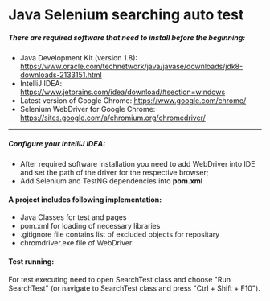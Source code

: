 # Java Selenium searching auto test

##### There are required software that need to install before the beginning:

* Java Development Kit (version 1.8): https://www.oracle.com/technetwork/java/javase/downloads/jdk8-downloads-2133151.html
* IntelliJ IDEA: https://www.jetbrains.com/idea/download/#section=windows
* Latest version of Google Chrome: https://www.google.com/chrome/
* Selenium WebDriver for Google Chrome: https://sites.google.com/a/chromium.org/chromedriver/

---
##### Configure your IntelliJ IDEA:
* After required software installation you need to add WebDriver 
  into IDE and set the path of the driver for the respective browser;
* Add Selenium and TestNG dependencies into **pom.xml**

#### A project includes following implementation:

* Java Classes for test and pages
* pom.xml for loading of necessary libraries
* .gitignore file contains list of excluded objects for repositary
* chromdriver.exe file of WebDriver

#### Test running:
For test executing need to open SearchTest class and choose "Run SearchTest" (or navigate to SearchTest class and press "Ctrl + Shift + F10").